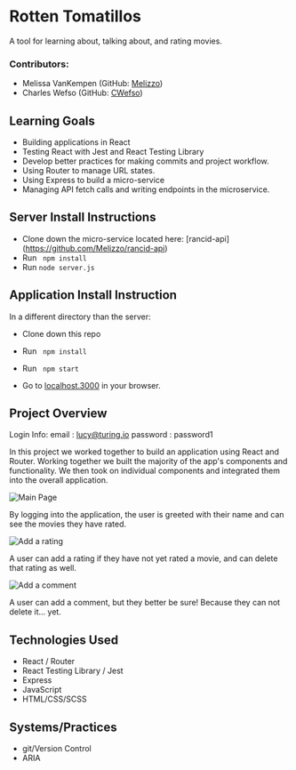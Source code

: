 # Rotten Tomatillos

  A tool for learning about, talking about, and rating movies.

### Contributors:
  - Melissa VanKempen (GitHub: [Melizzo](https://github.com/Melizzo))
  - Charles Wefso (GitHub: [CWefso](https://github.com/cwefso))

## Learning Goals

  - Building applications in React
  - Testing React with Jest and React Testing Library
  - Develop better practices for making commits and project workflow.
  - Using Router to manage URL states.
  - Using Express to build a micro-service
  - Managing API fetch calls and writing endpoints in the microservice.

## Server Install Instructions

  - Clone down the micro-service located here: [rancid-api] (https://github.com/Melizzo/rancid-api)
  - Run ``` npm install```
  - Run ``` node server.js ```

## Application Install Instruction
  In a different directory than the server:
  - Clone down this repo
  - Run ``` npm install```
  - Run ``` npm start```

  - Go to [localhost.3000](http://localhost:3000) in your browser.

## Project Overview

  Login Info:
    email : lucy@turing.io
    password : password1

  In this project we worked together to build an application using React and Router. Working together we built the majority of the app's components and functionality. We then took on individual components and integrated them into the overall application. 

![Main Page](https://i.gyazo.com/c365310b953c259a213620251b4c99f8.gif)

  By logging into the application, the user is greeted with their name and can see the movies they have rated.

![Add a rating](https://i.gyazo.com/0a189bbc07f16e999647d45d61580017.gif)

  A user can add a rating if they have not yet rated a movie, and can delete that rating as well.

![Add a comment](https://i.gyazo.com/eaa25c89871de842b527acdf866a9d3e.gif)

  A user can add a comment, but they better be sure! Because they can not delete it... yet.


## Technologies Used
  - React / Router
  - React Testing Library / Jest
  - Express
  - JavaScript
  - HTML/CSS/SCSS

## Systems/Practices
  - git/Version Control
  - ARIA

